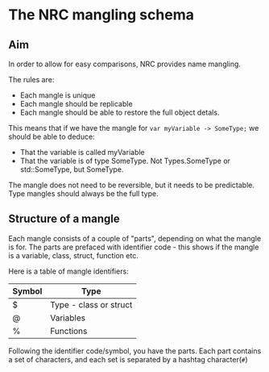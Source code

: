 # The NRC mangling schema

## Aim
In order to allow for easy comparisons, NRC provides name mangling.

The rules are:
- Each mangle is unique
- Each mangle should be replicable
- Each mangle should be able to restore the full object detals.

This means that if we have the mangle for `var myVariable -> SomeType;` we should be able to deduce:
- That the variable is called myVariable
- That the variable is of type SomeType. Not Types.SomeType or std::SomeType, but SomeType.

The mangle does not need to be reversible, but it needs to be predictable.
Type mangles should always be the full type.

## Structure of a mangle
Each mangle consists of a couple of "parts", depending on what the mangle is for.
The parts are prefaced with identifier code - this shows
if the mangle is a variable, class, struct, function etc.

Here is a table of mangle identifiers:

| Symbol | Type                   |
|--------|------------------------|
| $      | Type - class or struct |
| @      | Variables              |
| %      | Functions              |

Following the identifier code/symbol, you have the parts.
Each part contains a set of characters, and each set is separated by a hashtag character(`#`)